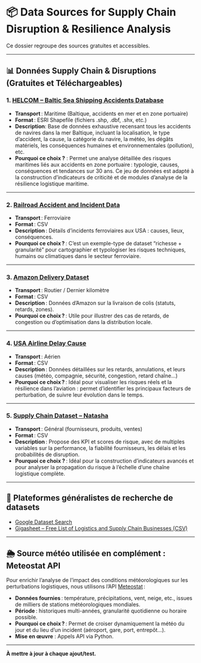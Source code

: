# 📦 Data Sources for Supply Chain Disruption & Resilience Analysis

Ce dossier regroupe des sources gratuites et accessibles.

---

## 📊 Données Supply Chain & Disruptions (Gratuites et Téléchargeables)

### 1. [HELCOM – Baltic Sea Shipping Accidents Database](https://maps.helcom.fi/website/mapservice/?datasetID=cae61cf8-0b3a-449a-aeaf-1df752dd3d80)
- **Transport** : Maritime (Baltique, accidents en mer et en zone portuaire)
- **Format** : ESRI Shapefile (fichiers .shp, .dbf, .shx, etc.)
- **Description**: Base de données exhaustive recensant tous les accidents de navires dans la mer Baltique, incluant la localisation, le type d’accident, la cause, la catégorie du navire, la météo, les dégâts matériels, les conséquences humaines et environnementales (pollution), etc.
- **Pourquoi ce choix ?** : Permet une analyse détaillée des risques maritimes liés aux accidents en zone portuaire : typologie, causes, conséquences et tendances sur 30 ans. Ce jeu de données est adapté à la construction d’indicateurs de criticité et de modules d’analyse de la résilience logistique maritime.

---

### 2. [Railroad Accident and Incident Data](https://www.kaggle.com/datasets/chrico03/railroad-accident-and-incident-data)
- **Transport** : Ferroviaire
- **Format** : CSV
- **Description** : Détails d’incidents ferroviaires aux USA : causes, lieux, conséquences.
- **Pourquoi ce choix ?** : C’est un exemple-type de dataset “richesse + granularité” pour cartographier et typologiser les risques techniques, humains ou climatiques dans le secteur ferroviaire.

---

### 3. [Amazon Delivery Dataset](https://www.kaggle.com/datasets/sujalsuthar/amazon-delivery-dataset)
- **Transport** : Routier / Dernier kilomètre
- **Format** : CSV
- **Description** : Données d’Amazon sur la livraison de colis (statuts, retards, zones).
- **Pourquoi ce choix ?** : Utile pour illustrer des cas de retards, de congestion ou d’optimisation dans la distribution locale.

---

### 4. [USA Airline Delay Cause](https://www.kaggle.com/datasets/ryanjt/airline-delay-cause)
- **Transport** : Aérien
- **Format** : CSV
- **Description** : Données détaillées sur les retards, annulations, et leurs causes (météo, compagnie, sécurité, congestion, retard chaîne…)
- **Pourquoi ce choix ?** : Idéal pour visualiser les risques réels et la résilience dans l’aviation : permet d’identifier les principaux facteurs de perturbation, de suivre leur évolution dans le temps.

---

### 5. [Supply Chain Dataset – Natasha](https://www.kaggle.com/datasets/natasha0786/supply-chain-dataset/data)
- **Transport** : Général (fournisseurs, produits, ventes)
- **Format** : CSV
- **Description** : Propose des KPI et scores de risque, avec de multiples variables sur la performance, la fiabilité fournisseurs, les délais et les probabilités de disruption.
- **Pourquoi ce choix ?** :  Idéal pour la construction d’indicateurs avancés et pour analyser la propagation du risque à l’échelle d’une chaîne logistique complète.

---
## 🔎 Plateformes généralistes de recherche de datasets
- [Google Dataset Search](https://datasetsearch.research.google.com/)
- [Gigasheet – Free List of Logistics and Supply Chain Businesses (CSV)](https://www.gigasheet.com/sample-data/free-list-of-logistics-and-supply-chain-businessescsv)

---
## 🌦️ Source météo utilisée en complément : Meteostat API

Pour enrichir l’analyse de l’impact des conditions météorologiques sur les perturbations logistiques, nous utilisons l’API [Meteostat](https://meteostat.net/en/) :

- **Données fournies** : température, précipitations, vent, neige, etc., issues de milliers de stations météorologiques mondiales.
- **Période** : historiques multi-années, granularité quotidienne ou horaire possible.
- **Pourquoi ce choix ?** : Permet de croiser dynamiquement la météo du jour et du lieu d’un incident (aéroport, gare, port, entrepôt…).
- **Mise en œuvre** : Appels API via Python.

---
**À mettre à jour à chaque ajout/test.**  